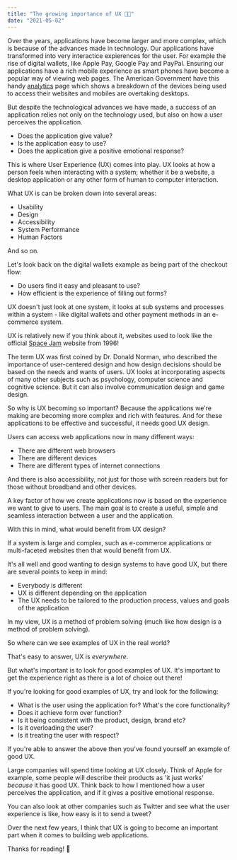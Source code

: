 ```yaml
---
title: "The growing importance of UX 👨‍💻"
date: "2021-05-02"
---
```


Over the years, applications have become larger and more complex, which is because of the advances made in technology. Our applications have transformed into very interactice expierences for the user. For example the rise of digital wallets, like Apple Pay, Google Pay and PayPal. Ensuring our applications have a rich mobile experience as smart phones have become a popular way of viewing web pages. The American Government have this handy [analytics](https://analytics.usa.gov/) page which shows a breakdown of the devices being used to access their websites and mobiles are overtaking desktops.

But despite the technological advances we have made, a success of an application relies not only on the technology used, but also on how a user perceives the application.
- Does the application give value?
- Is the application easy to use?
- Does the application give a positive emotional response?

This is where User Experience (UX) comes into play. UX looks at how a person feels when interacting with a system; whether it be a website, a desktop application or any other form of human to computer interaction.

What UX is can be broken down into several areas:
- Usability
- Design
- Accessibility
- System Performance
- Human Factors

And so on.

Let's look back on the digital wallets example as being part of the checkout flow:
- Do users find it easy and pleasant to use?
- How efficient is the experience of filling out forms?

UX doesn't just look at one system, it looks at sub systems and processes within a system - like digital wallets and other payment methods in an e-commerce system.

UX is relatively new if you think about it, websites used to look like the official [Space Jam](https://www.spacejam.com/1996/) website from 1996!

The term UX was first coined by Dr. Donald Norman, who described the importance of user-centered design and how design decisions should be based on the needs and wants of users. UX looks at incorporating aspects of many other subjects such as psychology, computer science and cognitive science. But it can also involve communication design and game design.

So why is UX becoming so important? Because the applications we're making are becoming more complex and rich with features. And for these applications to be effective and successful, it needs good UX design.

Users can access web applications now in many different ways:
- There are different web browsers
- There are different devices
- There are different types of internet connections

And there is also accessibility, not just for those with screen readers but for those without broadband and other devices.

A key factor of how we create applications now is based on the experience we want to give to users. The main goal is to create a useful, simple and seamless interaction between a user and the application.

With this in mind, what would benefit from UX design?

If a system is large and complex, such as e-commerce applications or multi-faceted websites then that would benefit from UX.

It's all well and good wanting to design systems to have good UX, but there are several points to keep in mind:
- Everybody is different
- UX is different depending on the application
- The UX needs to be tailored to the production process, values and goals of the application

In my view, UX is a method of problem solving (much like how design is a method of problem solving). 

So where can we see examples of UX in the real world?

That's easy to answer, UX is _everywhere_.

But what's important is to look for good examples of UX. It's important to get the experience right as there is a lot of choice out there!

If you're looking for good examples of UX, try and look for the following:
- What is the user using the application for? What's the core functionality?
- Does it achieve form over function?
- Is it being consistent with the product, design, brand etc?
- Is it overloading the user?
- Is it treating the user with respect?

If you're able to answer the above then you've found yourself an example of good UX.

Large companies will spend time looking at UX closely. Think of Apple for example, some people will describe their products as 'it just works' _because_ it has good UX. Think back to how I mentioned how a user perceives the application, and if it gives a positive emotional response.

You can also look at other companies such as Twitter and see what the user experience is like, how easy is it to send a tweet?

Over the next few years, I think that UX is going to become an important part when it comes to building web applications.

Thanks for reading! 👏